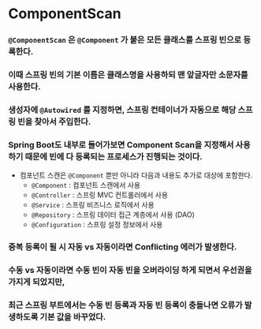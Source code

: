 # ComponentScan

### `@ComponentScan` 은 `@Component` 가 붙은 모든 클래스를 스프링 빈으로 등록한다. 
###  이때 스프링 빈의 기본 이름은 클래스명을 사용하되 맨 앞글자만 소문자를 사용한다.

### 생성자에 `@Autowired` 를 지정하면, 스프링 컨테이너가 자동으로 해당 스프링 빈을 찾아서 주입한다.

### Spring Boot도 내부로 들어가보면 Component Scan을 지정해서 사용하기 때문에 빈에 다 등록되는 프로세스가 진행되는 것이다.

* 컴포넌트 스캔은 `@Component` 뿐만 아니라 다음과 내용도 추가로 대상에 포함한다. 
    - `@Component` : 컴포넌트 스캔에서 사용
    - `@Controller` : 스프링 MVC 컨트롤러에서 사용
    - `@Service` : 스프링 비즈니스 로직에서 사용
    - `@Repository` : 스프링 데이터 접근 계층에서 사용 (DAO)
    - `@Configuration` : 스프링 설정 정보에서 사용


### 중복 등록이 될 시 자동 vs 자동이라면 Conflicting 에러가 발생한다.
### 수동 vs 자동이라면 수동 빈이 자동 빈을 오버라이딩 하게 되면서 우선권을 가지게 되었지만,
### 최근 스프링 부트에서는 수동 빈 등록과 자동 빈 등록이 충돌나면 오류가 발생하도록 기본 값을 바꾸었다.